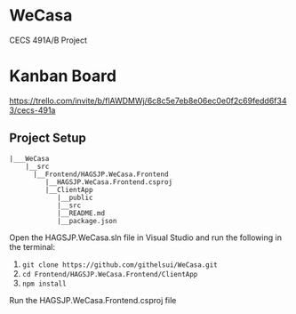 # WeCasa
CECS 491A/B Project

# Kanban Board
https://trello.com/invite/b/flAWDMWj/6c8c5e7eb8e06ec0e0f2c69fedd6f343/cecs-491a

## Project Setup
```
|___WeCasa
    |__src
      |__Frontend/HAGSJP.WeCasa.Frontend
         |__HAGSJP.WeCasa.Frontend.csproj
         |__ClientApp
            |__public
            |__src
            |__README.md
            |__package.json
```
Open the HAGSJP.WeCasa.sln file in Visual Studio and run the following in the terminal:
1. ```git clone https://github.com/githelsui/WeCasa.git```
2. ```cd Frontend/HAGSJP.WeCasa.Frontend/ClientApp```
3. ```npm install``` 

Run the HAGSJP.WeCasa.Frontend.csproj file